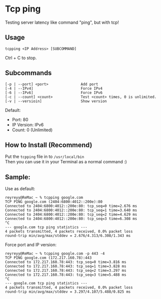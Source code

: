 # Tcp ping
Testing server latency like command "ping", but with tcp!
## Usage
```
tcpping <IP Address> [SUBCOMMAND]
```
Ctrl + C to stop.
## Subcommands
```
[-p | --port] <port>               Add port
[-4 | --IPv4]                      Force IPv4
[-6 | --IPv6]                      Force IPv6
[-c | --count] <count>             Test <count> times, 0 is unlimited.
[-v | --versioin]                  Show version
```
Default: 
  - Port: 80
  - IP Version: IPv6
  - Count: 0 (Unlimited)

## How to Install (Recommend)
Put the `tcpping` file in to `/usr/local/bin` <br>
Then you can use it in your Terminal as a normal command :)

## Sample:
Use as default:
```
reyreyy@ReMac ~ % tcpping google.com
TCP PING google.com (2404:6800:4012::200e):80
Connected to 2404:6800:4012::200e:80: tcp_seq=0 time=2.676 ms
Connected to 2404:6800:4012::200e:80: tcp_seq=1 time=3.640 ms
Connected to 2404:6800:4012::200e:80: tcp_seq=2 time=4.629 ms
Connected to 2404:6800:4012::200e:80: tcp_seq=3 time=6.308 ms
^C
--- google.com tcp ping statistics ---
4 packets transmitted, 4 packets received, 0.0% packet loss
round-trip min/avg/max/stddev = 2.676/4.313/6.308/1.343 ms
```
Force port and IP version:
```
reyreyy@ReMac ~ % tcpping google.com -p 443 -4
TCP PING google.com (172.217.160.78):443
Connected to 172.217.160.78:443: tcp_seq=0 time=3.816 ms
Connected to 172.217.160.78:443: tcp_seq=1 time=3.828 ms
Connected to 172.217.160.78:443: tcp_seq=2 time=3.297 ms
Connected to 172.217.160.78:443: tcp_seq=3 time=5.488 ms
^C
--- google.com tcp ping statistics ---
4 packets transmitted, 4 packets received, 0.0% packet loss
round-trip min/avg/max/stddev = 3.297/4.107/5.488/0.825 ms
```
